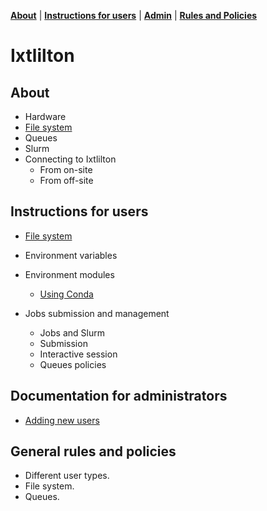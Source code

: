 **[About](#About)** |
**[Instructions for users](#Instructions-for-users)** |
**[Admin](#Documentation-for-administrators)** |
**[Rules and Policies](#General-rules-and-policies)**


# Ixtlilton

## About

- Hardware
- [File system](docs/about/file_system.md)
- Queues
- Slurm
- Connecting to Ixtlilton
   - From on-site
   - From off-site

## Instructions for users

- [File system](docs/user/user_file_system.md)

- Environment variables

- Environment modules
    - [Using Conda](docs/user/anaconda.md)

- Jobs submission and management
    - Jobs and Slurm
    - Submission
    - Interactive session
    - Queues policies

## Documentation for administrators

- [Adding new users](docs/admin/new_user.md)

## General rules and policies

- Different user types.
- File system.
- Queues.
